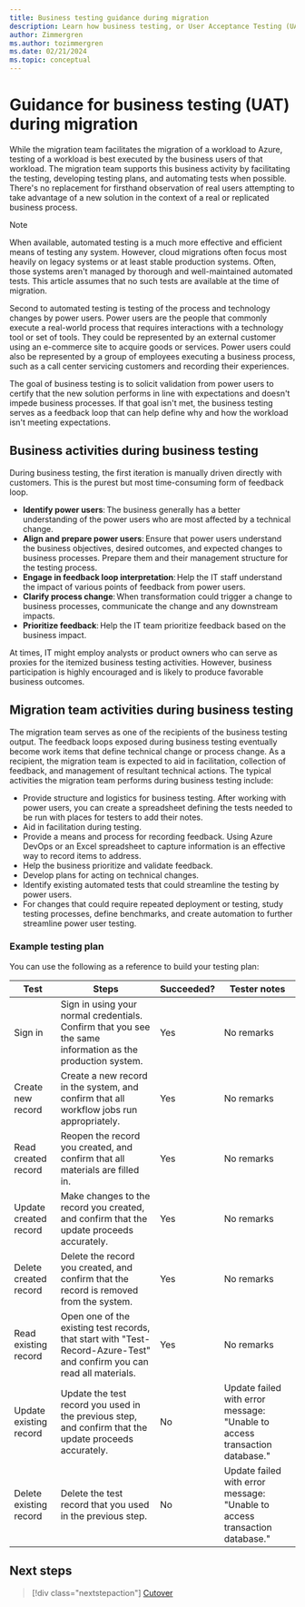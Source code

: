 ```yaml
---
title: Business testing guidance during migration
description: Learn how business testing, or User Acceptance Testing (UAT) is used to solicit validation that solution performance is in line with expectations and doesn't impede business processes.
author: Zimmergren
ms.author: tozimmergren
ms.date: 02/21/2024
ms.topic: conceptual
---
```


# Guidance for business testing (UAT) during migration

While the migration team facilitates the migration of a workload to Azure, testing of a workload is best executed by the business users of that workload. The migration team supports this business activity by facilitating the testing, developing testing plans, and automating tests when possible. There's no replacement for firsthand observation of real users attempting to take advantage of a new solution in the context of a real or replicated business process.

> [!NOTE]
> When available, automated testing is a much more effective and efficient means of testing any system. However, cloud migrations often focus most heavily on legacy systems or at least stable production systems. Often, those systems aren't managed by thorough and well-maintained automated tests. This article assumes that no such tests are available at the time of migration.

Second to automated testing is testing of the process and technology changes by power users. Power users are the people that commonly execute a real-world process that requires interactions with a technology tool or set of tools. They could be represented by an external customer using an e-commerce site to acquire goods or services. Power users could also be represented by a group of employees executing a business process, such as a call center servicing customers and recording their experiences.

The goal of business testing is to solicit validation from power users to certify that the new solution performs in line with expectations and doesn't impede business processes. If that goal isn't met, the business testing serves as a feedback loop that can help define why and how the workload isn't meeting expectations.

## Business activities during business testing

During business testing, the first iteration is manually driven directly with customers. This is the purest but most time-consuming form of feedback loop.

- **Identify power users**: The business generally has a better understanding of the power users who are most affected by a technical change.
- **Align and prepare power users**: Ensure that power users understand the business objectives, desired outcomes, and expected changes to business processes. Prepare them and their management structure for the testing process.
- **Engage in feedback loop interpretation**: Help the IT staff understand the impact of various points of feedback from power users.
- **Clarify process change**: When transformation could trigger a change to business processes, communicate the change and any downstream impacts.
- **Prioritize feedback**: Help the IT team prioritize feedback based on the business impact.

At times, IT might employ analysts or product owners who can serve as proxies for the itemized business testing activities. However, business participation is highly encouraged and is likely to produce favorable business outcomes.

## Migration team activities during business testing

The migration team serves as one of the recipients of the business testing output. The feedback loops exposed during business testing eventually become work items that define technical change or process change. As a recipient, the migration team is expected to aid in facilitation, collection of feedback, and management of resultant technical actions. The typical activities the migration team performs during business testing include:

- Provide structure and logistics for business testing. After working with power users, you can create a spreadsheet defining the tests needed to be run with places for testers to add their notes.
- Aid in facilitation during testing.
- Provide a means and process for recording feedback. Using Azure DevOps or an Excel spreadsheet to capture information is an effective way to record items to address.
- Help the business prioritize and validate feedback.
- Develop plans for acting on technical changes.
- Identify existing automated tests that could streamline the testing by power users.
- For changes that could require repeated deployment or testing, study testing processes, define benchmarks, and create automation to further streamline power user testing.

### Example testing plan

You can use the following as a reference to build your testing plan:

|Test|Steps|Succeeded?|Tester notes|
|---|---|---|---|
|Sign in|Sign in using your normal credentials. Confirm that you see the same information as the production system.|Yes|No remarks|
|Create new record|Create a new record in the system, and confirm that all workflow jobs run appropriately.|Yes|No remarks|
|Read created record|Reopen the record you created, and confirm that all materials are filled in.|Yes|No remarks|
|Update created record|Make changes to the record you created, and confirm that the update proceeds accurately.|Yes|No remarks|
|Delete created record|Delete the record you created, and confirm that the record is removed from the system.|Yes|No remarks|
|Read existing record|Open one of the existing test records, that start with "Test-Record-Azure-Test" and confirm you can read all materials.|Yes|No remarks|
|Update existing record|Update the test record you used in the previous step, and confirm that the update proceeds accurately.|No|Update failed with error message: "Unable to access transaction database." |
|Delete existing record|Delete the test record that you used in the previous step.|No|Update failed with error message: "Unable to access transaction database." |

## Next steps

> [!div class="nextstepaction"]
> [Cutover](./cutover.md)
